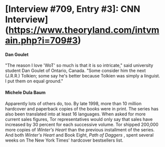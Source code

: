 # [Interview #709, Entry #3]: CNN Interview](https://www.theoryland.com/intvmain.php?i=709#3)

#### Dan Goulet

"The reason I love 'WoT' so much is that it is so intricate," said university student Dan Goulet of Ontario, Canada. "Some consider him the next (J.R.R.) Tolkien; some say he's better because Tolkien was simply a linguist. I put them on equal ground."

#### Michele Dula Baum

Apparently lots of others do, too. By late 1998, more than 10 million hardcover and paperback copies of the books were in print. The series has also been translated into at least 16 languages. When asked for more current sales figures, Tor representatives would only say that sales have increased by 30 percent for each successive volume. Tor shipped 200,000 more copies of
*Winter's Heart*
than the previous installment of the series. And both
*Winter's Heart*
and Book Eight,
*Path of Daggers*
, spent several weeks on The New York Times' hardcover bestsellers list.

